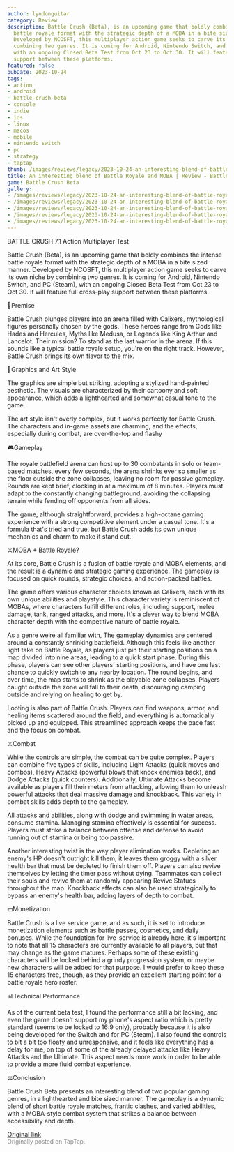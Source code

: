```yaml
---
author: lyndonguitar
category: Review
description: Battle Crush (Beta), is an upcoming game that boldly combines the intense
  battle royale format with the strategic depth of a MOBA in a bite sized manner.
  Developed by NCOSFT, this multiplayer action game seeks to carve its own niche by
  combining two genres. It is coming for Android, Nintendo Switch, and PC (Steam),
  with an ongoing Closed Beta Test from Oct 23 to Oct 30. It will feature full cross-play
  support between these platforms.
featured: false
pubDate: 2023-10-24
tags:
- action
- android
- battle-crush-beta
- console
- indie
- ios
- linux
- macos
- mobile
- nintendo switch
- pc
- strategy
- taptap
thumb: /images/reviews/legacy/2023-10-24-an-interesting-blend-of-battle-royale-and-moba--review---battle-crush-beta-0.avif
title: An interesting blend of Battle Royale and MOBA | Review - Battle Crush Beta
game: Battle Crush Beta
gallery:
- /images/reviews/legacy/2023-10-24-an-interesting-blend-of-battle-royale-and-moba--review---battle-crush-beta-0.avif
- /images/reviews/legacy/2023-10-24-an-interesting-blend-of-battle-royale-and-moba--review---battle-crush-beta-1.avif
- /images/reviews/legacy/2023-10-24-an-interesting-blend-of-battle-royale-and-moba--review---battle-crush-beta-2.avif
- /images/reviews/legacy/2023-10-24-an-interesting-blend-of-battle-royale-and-moba--review---battle-crush-beta-3.avif
- /images/reviews/legacy/2023-10-24-an-interesting-blend-of-battle-royale-and-moba--review---battle-crush-beta-4.avif
---
```

BATTLE CRUSH
7.1
Action
Multiplayer
Test

Battle Crush (Beta), is an upcoming game that boldly combines the intense battle royale format with the strategic depth of a MOBA in a bite sized manner. Developed by NCOSFT, this multiplayer action game seeks to carve its own niche by combining two genres. It is coming for Android, Nintendo Switch, and PC (Steam), with an ongoing Closed Beta Test from Oct 23 to Oct 30. It will feature full cross-play support between these platforms.

📖Premise

Battle Crush plunges players into an arena filled with Calixers, mythological figures personally chosen by the gods. These heroes range from Gods like Hades and Hercules, Myths like Medusa, or Legends like King Arthur and Lancelot. Their mission? To stand as the last warrior in the arena. If this sounds like a typical battle royale setup, you're on the right track. However, Battle Crush brings its own flavor to the mix.

🎨Graphics and Art Style

The graphics are simple but striking, adopting a stylized hand-painted aesthetic. The visuals are characterized by their cartoony and soft appearance, which adds a lighthearted and somewhat casual tone to the game.

The art style isn't overly complex, but it works perfectly for Battle Crush. The characters and in-game assets are charming, and the effects, especially during combat, are over-the-top and flashy

🎮Gameplay

The royale battlefield arena can host up to 30 combatants in solo or team-based matches, every few seconds, the arena shrinks ever so smaller as the floor outside the zone collapses, leaving no room for passive gameplay. Rounds are kept brief, clocking in at a maximum of 8 minutes. Players must adapt to the constantly changing battleground, avoiding the collapsing terrain while fending off opponents from all sides.

The game, although straightforward, provides a high-octane gaming experience with a strong competitive element under a casual tone. It's a formula that's tried and true, but Battle Crush adds its own unique mechanics and charm to make it stand out.

⚔️MOBA + Battle Royale?

At its core, Battle Crush is a fusion of battle royale and MOBA elements, and the result is a dynamic and strategic gaming experience. The gameplay is focused on quick rounds, strategic choices, and action-packed battles.

The game offers various character choices known as Calixers, each with its own unique abilities and playstyle. This character variety is reminiscent of MOBAs, where characters fulfill different roles, including support, melee damage, tank, ranged attacks, and more. It's a clever way to blend MOBA character depth with the competitive nature of battle royale.

As a genre we’re all familiar with, The gameplay dynamics are centered around a constantly shrinking battlefield. Although this feels like another light take on Battle Royale, as players just pin their starting positions on a map divided into nine areas, leading to a quick start phase. During this phase, players can see other players' starting positions, and have one last chance to quickly switch to any nearby location. The round begins, and over time, the map starts to shrink as the playable zone collapses. Players caught outside the zone will fall to their death, discouraging camping outside and relying on healing to get by.

Looting is also part of Battle Crush. Players can find weapons, armor, and healing items scattered around the field, and everything is automatically picked up and equipped. This streamlined approach keeps the pace fast and the focus on combat.

⚔️Combat

While the controls are simple, the combat can be quite complex. Players can combine five types of skills, including Light Attacks (quick moves and combos), Heavy Attacks (powerful blows that knock enemies back), and Dodge Attacks (quick counters). Additionally, Ultimate Attacks become available as players fill their meters from attacking, allowing them to unleash powerful attacks that deal massive damage and knockback. This variety in combat skills adds depth to the gameplay.

All attacks and abilities, along with dodge and swimming in water areas, consume stamina. Managing stamina effectively is essential for success. Players must strike a balance between offense and defense to avoid running out of stamina or being too passive.

Another interesting twist is the way player elimination works. Depleting an enemy's HP doesn't outright kill them; it leaves them groggy with a silver health bar that must be depleted to finish them off. Players can also revive themselves by letting the timer pass without dying. Teammates can collect their souls and revive them at randomly appearing Revive Statues throughout the map. Knockback effects can also be used strategically to bypass an enemy's health bar, adding layers of depth to combat.

💵Monetization

Battle Crush is a live service game, and as such, it is set to introduce monetization elements such as battle passes, cosmetics, and daily bonuses. While the foundation for live-service is already here, it's important to note that all 15 characters are currently available to all players, but that may change as the game matures. Perhaps some of these existing characters will be locked behind a grindy progression system, or maybe new characters will be added for that purpose. I would prefer to keep these 15 characters free, though, as they provide an excellent starting point for a battle royale hero roster.

📊Technical Performance

As of the current beta test, I found the performance still a bit lacking, and even the game doesn't support my phone's aspect ratio which is pretty standard (seems to be locked to 16:9 only), probably because it is also being developed for the Switch and for PC (Steam). I also found the controls to bit a bit too floaty and unresponsive, and it feels like everything has a delay for me, on top of some of the already delayed attacks like Heavy Attacks and the Ultimate. This aspect needs more work in order to be able to provide a more fluid combat experience.

⚖️Conclusion

Battle Crush Beta presents an interesting blend of two popular gaming genres, in a lighthearted and bite sized manner. The gameplay is a dynamic blend of short battle royale matches, frantic clashes, and varied abilities, with a MOBA-style combat system that strikes a balance between accessibility and depth.

[Original link](https://www.taptap.io/post/6468570)<br><span style="font-size: 0.95em; color: #888;">Originally posted on TapTap.</span>